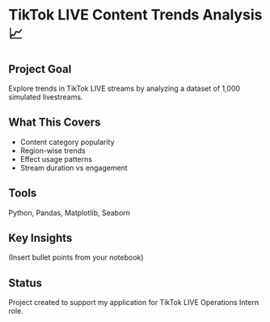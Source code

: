# TikTok LIVE Content Trends Analysis 📈

## Project Goal
Explore trends in TikTok LIVE streams by analyzing a dataset of 1,000 simulated livestreams.

## What This Covers
- Content category popularity
- Region-wise trends
- Effect usage patterns
- Stream duration vs engagement

## Tools
Python, Pandas, Matplotlib, Seaborn

## Key Insights
(Insert bullet points from your notebook)

## Status
Project created to support my application for TikTok LIVE Operations Intern role.
